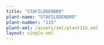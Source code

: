 ```yaml
---
title: "STAFILODENDRO"
plant-name: "STAFILODENDRO"
plant-number: "115"
plant-xml: /assets/xml/plant115.xml
layout: single-xml
---
```

